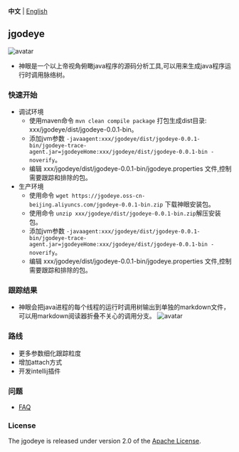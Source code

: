**中文** | [English](README.md)
## jgodeye
![avatar](https://jgodeye.oss-cn-beijing.aliyuncs.com/jgodeye.png)
- 神眼是一个以上帝视角俯瞰java程序的源码分析工具,可以用来生成java程序运行时调用脉络树。
### 快速开始 
- 调试环境 
  - 使用maven命令 ```mvn clean compile package``` 打包生成dist目录: xxx/jgodeye/dist/jgodeye-0.0.1-bin。
  - 添加jvm参数 ```-javaagent:xxx/jgodeye/dist/jgodeye-0.0.1-bin/jgodeye-trace-agent.jar=jgodeyeHome:xxx/jgodeye/dist/jgodeye-0.0.1-bin -noverify```。
  - 编辑 xxx/jgodeye/dist/jgodeye-0.0.1-bin/jgodeye.properties 文件,控制需要跟踪和排除的包。 
- 生产环境 
  - 使用命令 ```wget https://jgodeye.oss-cn-beijing.aliyuncs.com/jgodeye-0.0.1-bin.zip``` 下载神眼安装包。 
  - 使用命令 ```unzip xxx/jgodeye/dist/jgodeye-0.0.1-bin.zip```解压安装包。 
  - 添加jvm参数 ```-javaagent:xxx/jgodeye/dist/jgodeye-0.0.1-bin/jgodeye-trace-agent.jar=jgodeyeHome:xxx/jgodeye/dist/jgodeye-0.0.1-bin -noverify```。
  - 编辑 xxx/jgodeye/dist/jgodeye-0.0.1-bin/jgodeye.properties 文件,控制需要跟踪和排除的包。
### 跟踪结果 
- 神眼会把java进程的每个线程的运行时调用树输出到单独的markdown文件，可以用markdown阅读器折叠不关心的调用分支。 
  ![avatar](https://jgodeye.oss-cn-beijing.aliyuncs.com/example.jpeg)
### 路线
- 更多参数细化跟踪粒度 
- 增加attach方式 
- 开发intellij插件 
### 问题
- [FAQ](FAQ.md) 
### License
The jgodeye is released under version 2.0 of the [Apache License](https://www.apache.org/licenses/LICENSE-2.0).